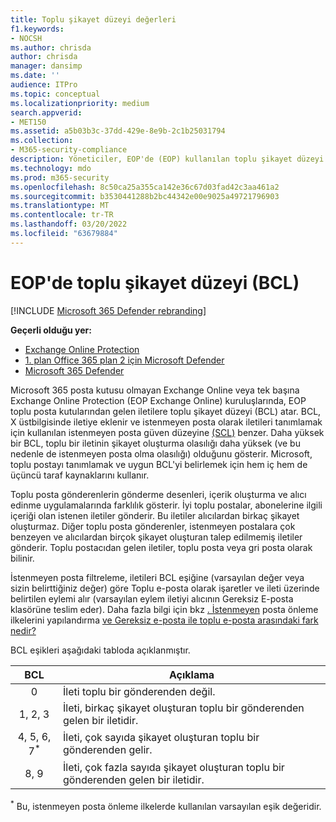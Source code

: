```yaml
---
title: Toplu şikayet düzeyi değerleri
f1.keywords:
- NOCSH
ms.author: chrisda
author: chrisda
manager: dansimp
ms.date: ''
audience: ITPro
ms.topic: conceptual
ms.localizationpriority: medium
search.appverid:
- MET150
ms.assetid: a5b03b3c-37dd-429e-8e9b-2c1b25031794
ms.collection:
- M365-security-compliance
description: Yöneticiler, EOP'de (EOP) kullanılan toplu şikayet düzeyi (BCL) Exchange Online Protection bilgi edinebilirsiniz.
ms.technology: mdo
ms.prod: m365-security
ms.openlocfilehash: 8c50ca25a355ca142e36c67d03fad42c3aa461a2
ms.sourcegitcommit: b3530441288b2bc44342e00e9025a49721796903
ms.translationtype: MT
ms.contentlocale: tr-TR
ms.lasthandoff: 03/20/2022
ms.locfileid: "63679884"
---
```

# <a name="bulk-complaint-level-bcl-in-eop"></a>EOP'de toplu şikayet düzeyi (BCL)

[!INCLUDE [Microsoft 365 Defender rebranding](../includes/microsoft-defender-for-office.md)]

**Geçerli olduğu yer:**
- [Exchange Online Protection](exchange-online-protection-overview.md)
- [1. plan Office 365 plan 2 için Microsoft Defender](defender-for-office-365.md)
- [Microsoft 365 Defender](../defender/microsoft-365-defender.md)

Microsoft 365 posta kutusu olmayan Exchange Online veya tek başına Exchange Online Protection (EOP Exchange Online) kuruluşlarında, EOP toplu posta kutularından gelen iletilere toplu şikayet düzeyi (BCL) atar. BCL, X üstbilgisinde iletiye eklenir ve istenmeyen posta olarak iletileri tanımlamak için kullanılan istenmeyen posta güven düzeyine [(SCL)](spam-confidence-levels.md) benzer. Daha yüksek bir BCL, toplu bir iletinin şikayet oluşturma olasılığı daha yüksek (ve bu nedenle de istenmeyen posta olma olasılığı) olduğunu gösterir. Microsoft, toplu postayı tanımlamak ve uygun BCL'yi belirlemek için hem iç hem de üçüncü taraf kaynaklarını kullanır.

Toplu posta gönderenlerin gönderme desenleri, içerik oluşturma ve alıcı edinme uygulamalarında farklılık gösterir. İyi toplu postalar, abonelerine ilgili içeriği olan istenen iletiler gönderir. Bu iletiler alıcılardan birkaç şikayet oluşturmaz. Diğer toplu posta gönderenler, istenmeyen postalara çok benzeyen ve alıcılardan birçok şikayet oluşturan talep edilmemiş iletiler gönderir. Toplu postacıdan gelen iletiler, toplu posta veya gri posta olarak bilinir.

 İstenmeyen posta filtreleme,  iletileri BCL eşiğine (varsayılan değer veya sizin belirttiğiniz değer) göre Toplu e-posta olarak işaretler ve ileti üzerinde belirtilen eylemi alır (varsayılan eylem iletiyi alıcının Gereksiz E-posta klasörüne teslim eder). Daha fazla bilgi için bkz [. İstenmeyen](configure-your-spam-filter-policies.md) posta önleme ilkelerini yapılandırma [ve Gereksiz e-posta ile toplu e-posta arasındaki fark nedir?](what-s-the-difference-between-junk-email-and-bulk-email.md)

BCL eşikleri aşağıdaki tabloda açıklanmıştır.

|BCL|Açıklama|
|:---:|---|
|0|İleti toplu bir gönderenden değil.|
|1, 2, 3|İleti, birkaç şikayet oluşturan toplu bir gönderenden gelen bir iletidir.|
|4, 5, 6, 7<sup>\*</sup>|İleti, çok sayıda şikayet oluşturan toplu bir gönderenden gelir.|
|8, 9|İleti, çok fazla sayıda şikayet oluşturan toplu bir gönderenden gelen bir iletidir.|

<sup>\*</sup> Bu, istenmeyen posta önleme ilkelerde kullanılan varsayılan eşik değeridir.
